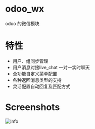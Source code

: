 # odoo_wx
odoo 的微信模块

# 特性
* 用户、组同步管理
* 用户消息对接live_chat 一对一实时聊天
* 全功能自定义菜单配置
* 各种返回消息类型的支持
* 灵活配置自动回复及匹配方式

Screenshots
========
![info](https://github.com/JoneXiong/YouMd/raw/master/static/img/2016-01-17_234224.jpg)
